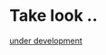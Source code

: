 <h1> Take look ..</h1>
<a href="https://refaei91.github.io/Recap-project-2/">under development </a> 
